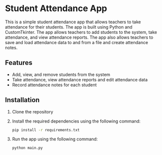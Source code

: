 # Student Attendance App

This is a simple student attendance app that allows teachers to take attendance for their students.
The app is built using Python and CustomTkinter.
The app allows teachers to add students to the system, take attendance, and view attendance reports.
The app also allows teachers to save and load attendance data to and from a file and create attendance notes.

## Features

- Add, view, and remove students from the system
- Take attendance, view attendance reports and edit attendance data
- Record attendance notes for each student

## Installation

1. Clone the repository
2. Install the required dependencies using the following command:

    ```bash
    pip install -r requirements.txt
    ```

3. Run the app using the following command:

    ```bash
    python main.py
    ```
